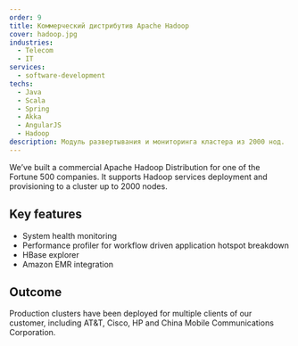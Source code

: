 ```yaml
---
order: 9
title: Коммерческий дистрибутив Apache Hadoop
cover: hadoop.jpg
industries:
  - Telecom
  - IT
services:
  - software-development
techs:
  - Java
  - Scala
  - Spring
  - Akka
  - AngularJS
  - Hadoop
description: Модуль развертывания и мониторинга кластера из 2000 нод.
---
```

We’ve built a commercial Apache Hadoop Distribution for one of the Fortune 500 companies.
It supports Hadoop services deployment and provisioning to a cluster up to 2000 nodes.

##  Key features

* System health monitoring
* Performance profiler for workflow driven application hotspot breakdown
* HBase explorer
* Amazon EMR integration

## Outcome

Production clusters have been deployed for multiple clients of our customer, including AT&T, Cisco, HP and China Mobile Communications Corporation.